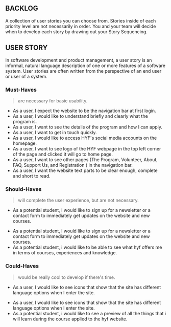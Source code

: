 ## BACKLOG

A collection of user stories you can choose from. Stories inside of each priority level are not necessarily in order. You and your team will decide when to develop each story by drawing out your Story Sequencing.

## USER STORY

In software development and product management, a user story is an informal, natural language description of one or more features of a software system. User stories are often written from the perspective of an end user or user of a system.

### Must-Haves

> are necessary for basic usability.

- As a user, I expect the website to be the navigation bar at first login.
- As a user, I would like to understand briefly and clearly what the program is.
- As a user, I want to see the details of the program and how I can apply.
- As a user, I want to get in touch quickly.
- As a user, I would like to access HYF's social media accounts on the homepage.
- As a user, I want to see logo of the HYF webpage in the top left corner of the page and clicked it will go to home page.
- As a user, I want to see other pages (The Program, Volunteer, About, FAQ, Support Us, and Registration ) in the navigation bar.
- As a user, I want the website text parts to be clear enough, complete and short to read.

### Should-Haves

> will complete the user experience, but are not necessary.

- As a potential student, I would like to sign up for a newsletter or a contact form to immediately get updates on the website and new courses.

* As a potential student, I would like to sign up for a newsletter or a contact form to immediately get updates on the website and new courses.
* As a potential student, i would like to be able to see what hyf offers me in terms of courses, experiences and knowledge.

### Could-Haves

> would be really cool to develop if there's time.

- As a user, I would like to see icons that show that the site has different language options when I enter the site.

* As a user, I would like to see icons that show that the site has different language options when I enter the site.
* As a potential student, i would like to see a preview of all the things that i will learn during the course applied to the hyf website.
